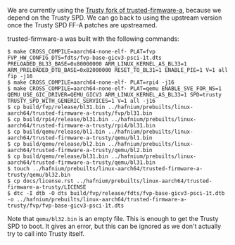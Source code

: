 We are currently using the
[Trusty fork of trusted-firmware-a](https://android.googlesource.com/trusty/external/trusted-firmware-a/),
because we depend on the Trusty SPD. We can go back to using the upstream
version once the Trusty SPD FF-A patches are upstreamed.

trusted-firmware-a was built with the following commands:

```
$ make CROSS_COMPILE=aarch64-none-elf- PLAT=fvp FVP_HW_CONFIG_DTS=fdts/fvp-base-gicv3-psci-1t.dts PRELOADED_BL33_BASE=0x80000000 ARM_LINUX_KERNEL_AS_BL33=1 ARM_PRELOADED_DTB_BASE=0x82000000 RESET_TO_BL31=1 ENABLE_PIE=1 V=1 all fip -j16
$ make CROSS_COMPILE=aarch64-none-elf- PLAT=rpi4 -j16
$ make CROSS_COMPILE=aarch64-none-elf- PLAT=qemu ENABLE_SVE_FOR_NS=1 QEMU_USE_GIC_DRIVER=QEMU_GICV3 ARM_LINUX_KERNEL_AS_BL33=1 SPD=trusty TRUSTY_SPD_WITH_GENERIC_SERVICES=1 V=1 all -j16
$ cp build/fvp/release/bl31.bin ../hafnium/prebuilts/linux-aarch64/trusted-firmware-a-trusty/fvp/bl31.bin
$ cp build/rpi4/release/bl31.bin ../hafnium/prebuilts/linux-aarch64/trusted-firmware-a-trusty/rpi4/bl31.bin
$ cp build/qemu/release/bl1.bin ../hafnium/prebuilts/linux-aarch64/trusted-firmware-a-trusty/qemu/bl1.bin
$ cp build/qemu/release/bl2.bin ../hafnium/prebuilts/linux-aarch64/trusted-firmware-a-trusty/qemu/bl2.bin
$ cp build/qemu/release/bl31.bin ../hafnium/prebuilts/linux-aarch64/trusted-firmware-a-trusty/qemu/bl31.bin
$ touch ../hafnium/prebuilts/linux-aarch64/trusted-firmware-a-trusty/qemu/bl32.bin
$ cp docs/license.rst ../hafnium/prebuilts/linux-aarch64/trusted-firmware-a-trusty/LICENSE
$ dtc -I dtb -O dts build/fvp/release/fdts/fvp-base-gicv3-psci-1t.dtb -o ../hafnium/prebuilts/linux-aarch64/trusted-firmware-a-trusty/fvp/fvp-base-gicv3-psci-1t.dts
```

Note that `qemu/bl32.bin` is an empty file. This is enough to get the Trusty SPD
to boot. It gives an error, but this can be ignored as we don't actually try to
call into Trusty itself.
